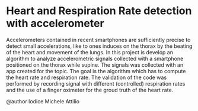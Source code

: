 # Heart and Respiration Rate detection with accelerometer
Accelerometers contained in recent smartphones 
are sufficiently precise to detect small accelerations, 
like to ones induces on the thorax by the beating of the heart 
and movement of the lungs. In this project is develop an algorithm 
to analyze accelerometric signals collected with a smartphone 
positioned on the thorax while supine. 
The signals was collected with an app created for the topic. 
The goal is the algorithm which has to compute the heart rate 
and respiration rate. The validation of the code was performed 
by recording signal with different (controlled) respiration rates 
and the use of a finger oximeter for the groud truth of the heart rate.

@author Iodice Michele Attilio
